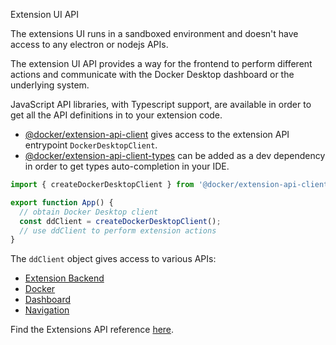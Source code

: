 Extension UI API


The extensions UI runs in a sandboxed environment and doesn't have access to any
electron or nodejs APIs.

The extension UI API provides a way for the frontend to perform different actions
and communicate with the Docker Desktop dashboard or the underlying system.

JavaScript API libraries, with Typescript support, are available in order to get all the API definitions in to your extension code.

- [@docker/extension-api-client](https://www.npmjs.com/package/@docker/extension-api-client) gives access to the extension API entrypoint `DockerDesktopClient`.
- [@docker/extension-api-client-types](https://www.npmjs.com/package/@docker/extension-api-client-types) can be added as a dev dependency in order to get types auto-completion in your IDE.

```Typescript
import { createDockerDesktopClient } from '@docker/extension-api-client';

export function App() {
  // obtain Docker Desktop client
  const ddClient = createDockerDesktopClient();
  // use ddClient to perform extension actions
}
```

The `ddClient` object gives access to various APIs:

- [Extension Backend](backend.md)
- [Docker](docker.md)
- [Dashboard](dashboard.md)
- [Navigation](dashboard-routes-navigation.md)

Find the Extensions API reference [here](reference/api/extensions-sdk/_index.md).
